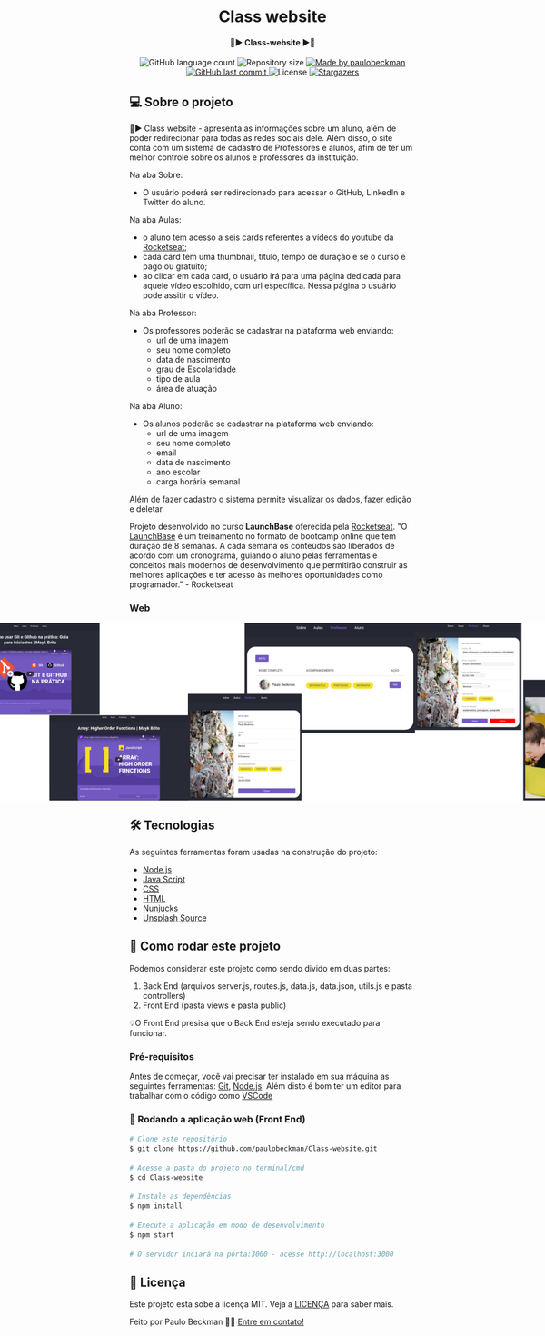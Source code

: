 <h1 align="center">
    Class website
</h1>
 
<h4 align="center"> 
	📗▶ Class-website ▶📗
</h4>

<p align="center">
  <img alt="GitHub language count" src="https://img.shields.io/github/languages/count/paulobeckman/Class-website?color=%2304D361">

  <img alt="Repository size" src="https://img.shields.io/github/repo-size/paulobeckman/Class-website">

  	
  <a href="https://www.linkedin.com/in/paulobeckman/">
    <img alt="Made by paulobeckman" src="https://img.shields.io/badge/made%20by-paulobeckman-%2304D361">
  </a>
	
  
  <a href="https://github.com/paulobeckman/rocketseat-courses/commits/master">
    <img alt="GitHub last commit" src="https://img.shields.io/github/last-commit/paulobeckman/Class-website">
  </a>

  <img alt="License" src="https://img.shields.io/badge/license-MIT-brightgreen">
   <a href="https://github.com/paulobeckman/Class-website/stargazers">
    <img alt="Stargazers" src="https://img.shields.io/github/stars/paulobeckman/Class-website?style=social">
  </a>
</p>


## 💻 Sobre o projeto

📗▶ Class website - apresenta as informações sobre um aluno, além de poder redirecionar para todas as redes sociais dele. Além disso, o site conta com um sistema de cadastro de Professores e alunos, afim de ter um melhor controle sobre os alunos e professores da instituição.


Na aba Sobre:
 - O usuário poderá ser redirecionado para acessar o GitHub, LinkedIn e Twitter do aluno.
 
 
 
 
Na aba Aulas:
- o aluno tem acesso a seis cards referentes a vídeos do youtube da [Rocketseat](rs);
- cada card tem uma thumbnail, título, tempo de duração e se o curso e pago ou gratuito;
- ao clicar em cada card, o usuário irá para uma página dedicada para aquele vídeo escolhido, com url específica. Nessa página o usuário pode assitir o vídeo.



Na aba Professor:
 - Os professores poderão se cadastrar na plataforma web enviando:
   - url de uma imagem 
   - seu nome completo
   - data de nascimento
   - grau de Escolaridade
   - tipo de aula
   - área de atuação



Na aba Aluno:
 - Os alunos poderão se cadastrar na plataforma web enviando:
   - url de uma imagem 
   - seu nome completo
   - email
   - data de nascimento
   - ano escolar
   - carga horária semanal

Além de fazer cadastro o sistema permite visualizar os dados, fazer edição e deletar. 

Projeto desenvolvido no curso **LaunchBase** oferecida pela [Rocketseat](rs).
"O [LaunchBase](lb) é um treinamento no formato de bootcamp online que tem duração de 8 semanas. A cada semana os conteúdos são liberados de acordo com um cronograma, guiando o aluno pelas ferramentas e conceitos mais modernos de desenvolvimento que permitirão construir as melhores aplicações e ter acesso às melhores oportunidades como programador." - Rocketseat


### Web

<p align="center" style="display: flex; align-items: flex-start; justify-content: center;">
	
 <img alt="Class-website" title="#Class-website" src="./github-assets/projeto6.1.gif" width="400px">
 
 <img alt="Class-website" title="#Class-website" src="./github-assets/projeto6.2.gif" width="400px">

  <img alt="Class-website" title="#Class-website" src="./github-assets/paginas1.png" width="400px">

  <img alt="Class-website" title="#Class-website" src="./github-assets/paginas2.png" width="400px">
  
  <img alt="Class-website" title="#Class-website" src="./github-assets/paginas3.png" width="400px">
  
  <img alt="Class-website" title="#Class-website" src="./github-assets/paginas4.png" width="400px">
  
  <img alt="Class-website" title="#Class-website" src="./github-assets/paginas5.png" width="400px">
  
  <img alt="Class-website" title="#Class-website" src="./github-assets/paginas6.png" width="400px">
  
  <img alt="Class-website" title="#Class-website" src="./github-assets/paginas7.png" width="400px">
  
</p>

## 🛠 Tecnologias

As seguintes ferramentas foram usadas na construção do projeto:

- [Node.js][nodejs]
- [Java Script][js]
- [CSS][CSS]
- [HTML][HTML]
- [Nunjucks][Nunjucks]
- [Unsplash Source][API]


## 🚀 Como rodar este projeto
 
Podemos considerar este projeto como sendo divido em duas partes:
1. Back End (arquivos server.js, routes.js, data.js, data.json, utils.js e pasta controllers) 
2. Front End (pasta views e pasta public)

💡O Front End presisa que o Back End esteja sendo executado para funcionar.

### Pré-requisitos

Antes de começar, você vai precisar ter instalado em sua máquina as seguintes ferramentas:
[Git](https://git-scm.com), [Node.js][nodejs]. 
Além disto é bom ter um editor para trabalhar com o código como [VSCode][vscode]

### 🧭 Rodando a aplicação web (Front End)

```bash
# Clone este repositório
$ git clone https://github.com/paulobeckman/Class-website.git

# Acesse a pasta do projeto no terminal/cmd
$ cd Class-website

# Instale as dependências
$ npm install

# Execute a aplicação em modo de desenvolvimento
$ npm start

# O servidor inciará na porta:3000 - acesse http://localhost:3000
```


## 📝 Licença

Este projeto esta sobe a licença MIT. Veja a [LICENÇA](license) para saber mais.

Feito por Paulo Beckman 👋🏽 [Entre em contato!](https://www.linkedin.com/in/paulobeckman/)

[nodejs]: https://nodejs.org/
[vscode]: https://code.visualstudio.com/
[vceditconfig]: https://marketplace.visualstudio.com/items?itemName=EditorConfig.EditorConfig
[license]: https://opensource.org/licenses/MIT
[rs]: https://rocketseat.com.br
[lb]: https://pages.rocketseat.com.br/launchbase/inscricao/5
[js]: https://developer.mozilla.org/pt-BR/docs/Aprender/JavaScript
[CSS]: https://developer.mozilla.org/pt-BR/docs/Web/CSS
[HTML]: https://developer.mozilla.org/pt-BR/docs/Web/HTML
[v1]: https://github.com/paulobeckman/web-information-and-videos
[Nunjucks]: https://www.npmjs.com/package/nunjucks
[API]: https://source.unsplash.com/

